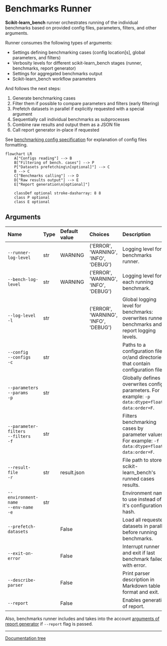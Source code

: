 # Benchmarks Runner

**Scikit-learn_bench** runner orchestrates running of the individual benchmarks based on provided config files, parameters, filters, and other arguments.

Runner consumes the following types of arguments:
 - Settings defining benchmarking cases (config location\[s\], global parameters, and filters)
 - Verbosity levels for different scikit-learn_bench stages (runner, benchmarks, report generator)
 - Settings for aggregated benchmarks output
 - Scikit-learn_bench workflow parameters

And follows the next steps:

1. Generate benchmarking cases
2. Filter them if possible to compare parameters and filters (early filtering)
3. Prefetch datasets in parallel if explicitly requested with a special argument
4. Sequentially call individual benchmarks as subprocesses
5. Combine raw results and output them as a JSON file
6. Call report generator in-place if requested

See [benchmarking config specification](../../docs/README.md) for explanation of config files formatting.

```mermaid
flowchart LR
    A["Configs reading"] --> B
    B["Filtering of bench. cases"] --> P
    P["Datasets prefetching\n[optional]"] --> C
    B --> C
    C["Benchmarks calling"] --> D
    D["Raw results output"] --> E
    E["Report generation\n[optional]"]

    classDef optional stroke-dasharray: 8 8
    class P optional
    class E optional
```

## Arguments
<!-- Note: generate arguments table using runner: `python -m sklbench --describe-parser` -->

| Name                                           | Type   | Default value                                       | Choices                                        | Description                                                                                                                      |
|:-----------------------------------------------|:-------|:----------------------------------------------------|:-----------------------------------------------|:---------------------------------------------------------------------------------------------------------------------------------|
| `--runner-log-level`                           | str    | WARNING                                             | ('ERROR', 'WARNING', 'INFO', 'DEBUG')          | Logging level for benchmarks runner.                                                                                             |
| `--bench-log-level`                            | str    | WARNING                                             | ('ERROR', 'WARNING', 'INFO', 'DEBUG')          | Logging level for each running benchmark.                                                                                        |
| `--log-level`</br>`-l`                         | str    |                                                     | ('ERROR', 'WARNING', 'INFO', 'DEBUG')          | Global logging level for benchmarks: overwrites runner, benchmarks and report logging levels.                                    |
| `--config`</br>`--configs`</br>`-c`            | str    |                                                     |                                                | Paths to a configuration files or/and directories that contain configuration files.                                              |
| `--parameters`</br>`--params`</br>`-p`         | str    |                                                     |                                                | Globally defines or overwrites config parameters. For example: `-p data:dtype=float32 data:order=F`.                             |
| `--parameter-filters`</br>`--filters`</br>`-f` | str    |                                                     |                                                | Filters benchmarking cases by parameter values. For example: `-f data:dtype=float32 data:order=F`.                               |
| `--result-file`</br>`-r`                       | str    | result.json                                         |                                                | File path to store scikit-learn_bench's runned cases results.                                                                    |
| `--environment-name`</br>`--env-name`</br>`-e` | str    |                                                     |                                                | Environment name to use instead of it's configuration hash.                                                                      |
| `--prefetch-datasets`                          |        | False                                               |                                                | Load all requested datasets in parallel before running benchmarks.                                                               |
| `--exit-on-error`                              |        | False                                               |                                                | Interrupt runner and exit if last benchmark failed with error.                                                                   |
| `--describe-parser`                            |        | False                                               |                                                | Print parser description in Markdown table format and exit.                                                                      |
| `--report`                                     |        | False                                               |                                                | Enables generation of report.                                                                                                    |

Also, benchmarks runner includes and takes into the account [arguments of report generator](../report/README.md#arguments) if `--report` flag is passed.

---
[Documentation tree](../../README.md#-documentation-tree)
